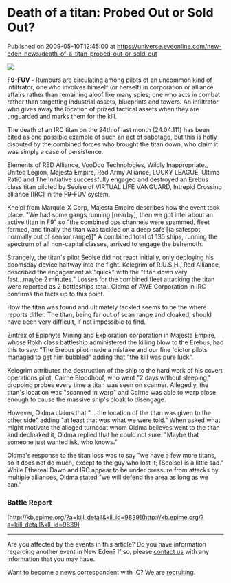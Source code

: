 # Death of a titan: Probed Out or Sold Out?
Published on 2009-05-10T12:45:00 at https://universe.eveonline.com/new-eden-news/death-of-a-titan-probed-out-or-sold-out

![](http://www.eve-ic.net/media/assets/icarticlebanner.png)  
  
 **F9-FUV -** Rumours are circulating among pilots of an uncommon kind of infiltrator; one who involves himself (or herself) in corporation or alliance affairs rather than remaining aloof like many spies; one who acts in combat rather than targetting industrial assets, blueprints and towers. An infiltrator who gives away the location of prized tactical assets when they are unguarded and marks them for the kill.  
  
The death of an IRC titan on the 24th of last month (24.04.111) has been cited as one possible example of such an act of sabotage, but this is hotly disputed by the combined forces who brought the titan down, who claim it was simply a case of persistence.  
  
Elements of RED Alliance, VooDoo Technologies, Wildly Inappropriate., United Legion, Majesta Empire, Red Army Alliance, LUCKY LEAGUE, Ultima Rati0 and The Initiative successfully engaged and destroyed an Erebus class titan piloted by Seoise of VIRTUAL LIFE VANGUARD, Intrepid Crossing alliance [IRC] in the F9-FUV system.  
  
Kneipi from Marquie-X Corp, Majesta Empire describes how the event took place. "We had some gangs running [nearby], then we got intel about an active titan in F9" so "the combined ops channels were spammed, fleet formed, and finally the titan was tackled on a deep safe [(a safespot normally out of sensor range)]" A combined total of 135 ships, running the spectrum of all non-capital classes, arrived to engage the behemoth.  
  
Strangely, the titan's pilot Seoise did not react initially, only deploying his doomsday device halfway into the fight. Kelegrim of R.U.S.H., Red Alliance, described the engagement as "quick" with the "titan down very fast...maybe 2 minutes." Losses for the combined fleet attacking the titan were reported as 2 battleships total. Oldma of AWE Corporation in IRC confirms the facts up to this point.  
  
How the titan was found and ultimately tackled seems to be the where reports differ. The titan, being far out of scan range and cloaked, should have been very difficult, if not impossible to find.  
  
Zintrex of Epiphyte Mining and Exploration corporation in Majesta Empire, whose Rokh class battleship administered the killing blow to the Erebus, had this to say: "The Erebus pilot made a mistake and our fine 'dictor pilots managed to get him bubbled" adding that "the kill was pure luck".  
  
Kelegrim attributes the destruction of the ship to the hard work of his covert operations pilot, Cairne Bloodhoof, who went "2 days without sleeping," dropping probes every time a titan was seen on scanner. Allegedly, the titan's location was "scanned in warp" and Cairne was able to warp close enough to cause the massive ship's cloak to disengage.  
  
However, Oldma claims that "... the location of the titan was given to the other side" adding "at least that was what we were told." When asked what might motivate the alleged turncoat whom Oldma believes went to the titan and decloaked it, Oldma replied that he could not sure. "Maybe that someone just wanted isk, who knows."  
  
Oldma's response to the titan loss was to say "we have a few more titans, so it does not do much, except to the guy who lost it; [Seoise] is a little sad." While Ethereal Dawn and IRC appear to be under pressure from attacks by multiple alliances, Oldma stated "we will defend the area as long as we can."

### Battle Report

[http://kb.epime.org/?a=kill_detail&kll_id=9839](http://kb.epime.org/?a=kill_detail&kll_id=9839)

 

* * *

Are you affected by the events in this article? Do you have information regarding another event in New Eden? If so, please [contact us](http://myeve.eve-online.com/news.asp?a=submitrp) with any information that you may have.  
  
Want to become a news correspondent with IC? We are [recruiting](http://www.eveonline.com/isd.asp).
